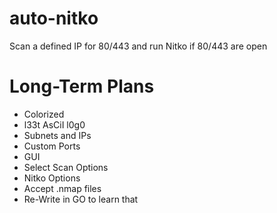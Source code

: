 # auto-nitko
Scan a defined IP for 80/443 and run Nitko if 80/443 are open

# Long-Term Plans

* Colorized
* l33t AsCiI l0g0
* Subnets and IPs
* Custom Ports
* GUI
* Select Scan Options
* Nitko Options
* Accept .nmap files
* Re-Write in GO to learn that